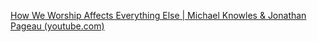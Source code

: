 [How We Worship Affects Everything Else | Michael Knowles & Jonathan Pageau (youtube.com)](https://www.youtube.com/watch?v=GfPQBBTnTps)